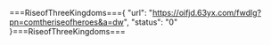 ===RiseofThreeKingdoms==={
    "url": "https://oifjd.63yx.com/fwdlg?pn=comtheriseofheroes&a=dw",
    "status": "0"
}===RiseofThreeKingdoms===
